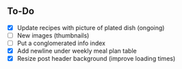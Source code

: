 ## To-Do
- [x] Update recipes with picture of plated dish (ongoing)
- [ ] New images (thumbnails)
- [ ] Put a conglomerated info index
- [x] Add newline under weekly meal plan table
- [x] Resize post header background (improve loading times)